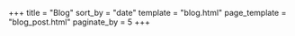 +++
title = "Blog"
sort_by = "date"
template = "blog.html"
page_template = "blog_post.html"
paginate_by = 5
+++